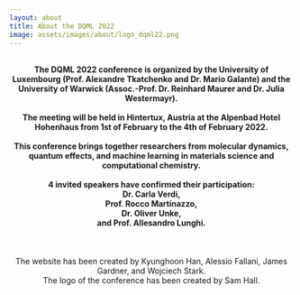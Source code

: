 ```yaml
---
layout: about
title: About the DQML 2022
image: assets/images/about/logo_dqml22.png
---
```


<center><br><b>
The DQML 2022 conference is organized by the University of Luxembourg (Prof. Alexandre Tkatchenko and Dr. Mario Galante) and the University of Warwick (Assoc.-Prof. Dr. Reinhard Maurer and Dr. Julia Westermayr).<br><br>
The meeting will be held in Hintertux, Austria  at the Alpenbad Hotel Hohenhaus from 1st of February to the 4th of February 2022.<br><br>
This conference brings together researchers from molecular dynamics, quantum effects, and machine learning in materials science and computational chemistry. <br><br>
4 invited speakers have confirmed their participation:<br> 
Dr. Carla Verdi,<br>
Prof. Rocco Martinazzo,<br>
Dr. Oliver Unke,<br>
and Prof. Allesandro Lunghi.
<br><br><br><br></b>
The website has been created by Kyunghoon Han, Alessio Fallani, James Gardner, and Wojciech Stark.<br>
The logo of the conference has been created by Sam Hall.
</center>
